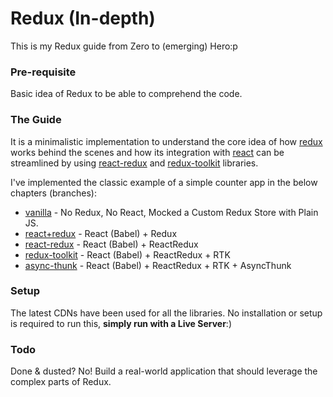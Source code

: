 # Redux (In-depth)

This is my Redux guide from Zero to (emerging) Hero:p

### Pre-requisite

Basic idea of Redux to be able to comprehend the code. 

### The Guide
It is a minimalistic implementation to understand the core idea of how [redux](https://www.npmjs.com/package/redux) works behind the scenes and how its integration with [react](https://www.npmjs.com/package/react) can be streamlined by using [react-redux](https://www.npmjs.com/package/react-redux) and [redux-toolkit](https://www.npmjs.com/package/@reduxjs/toolkit) libraries.

I've implemented the classic example of a simple counter app in the below chapters (branches):

- [vanilla](https://github.com/Kalpana98/redux-refresher/tree/vanilla) - No Redux, No React, Mocked a Custom Redux Store with Plain JS.
- [react+redux](https://github.com/Kalpana98/redux-refresher/tree/react+redux) - React (Babel) + Redux
- [react-redux](https://github.com/Kalpana98/redux-refresher/tree/react-redux) - React (Babel) + ReactRedux
- [redux-toolkit](https://github.com/Kalpana98/redux-refresher/tree/redux-toolkit) - React (Babel) + ReactRedux + RTK
- [async-thunk](https://github.com/Kalpana98/redux-refresher/tree/async-thunk) - React (Babel) + ReactRedux + RTK + AsyncThunk

### Setup

The latest CDNs have been used for all the libraries. No installation or setup is required to run this, **simply run with a Live Server**:)

### Todo

Done & dusted? No! Build a real-world application that should leverage the complex parts of Redux.
